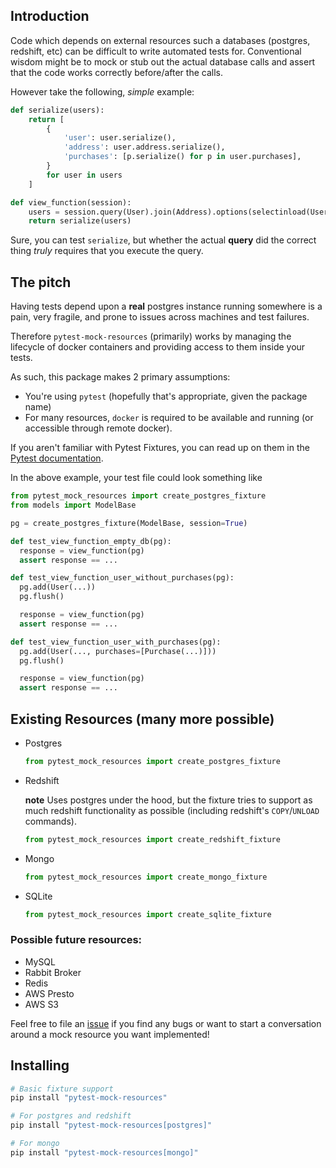 ## Introduction

Code which depends on external resources such a databases (postgres, redshift, etc) can be difficult
to write automated tests for. Conventional wisdom might be to mock or stub out the actual database
calls and assert that the code works correctly before/after the calls.

However take the following, _simple_ example:

```python
def serialize(users):
    return [
        {
            'user': user.serialize(),
            'address': user.address.serialize(),
            'purchases': [p.serialize() for p in user.purchases],
        }
        for user in users
    ]

def view_function(session):
    users = session.query(User).join(Address).options(selectinload(User.purchases)).all()
    return serialize(users)
```

Sure, you can test `serialize`, but whether the actual **query** did the correct thing _truly_
requires that you execute the query.

## The pitch

Having tests depend upon a **real** postgres instance running somewhere is a pain, very fragile,
and prone to issues across machines and test failures.

Therefore `pytest-mock-resources` (primarily) works by managing the lifecycle of docker containers
and providing access to them inside your tests.

As such, this package makes 2 primary assumptions:
* You're using `pytest` (hopefully that's appropriate, given the package name)
* For many resources, `docker` is required to be  available and running (or accessible through remote docker).

If you aren't familiar with Pytest Fixtures, you can read up on them in the [Pytest documentation](https://docs.pytest.org/en/latest/fixture.html).

In the above example, your test file could look something like

```python
from pytest_mock_resources import create_postgres_fixture
from models import ModelBase

pg = create_postgres_fixture(ModelBase, session=True)

def test_view_function_empty_db(pg):
  response = view_function(pg)
  assert response == ...

def test_view_function_user_without_purchases(pg):
  pg.add(User(...))
  pg.flush()

  response = view_function(pg)
  assert response == ...

def test_view_function_user_with_purchases(pg):
  pg.add(User(..., purchases=[Purchase(...)]))
  pg.flush()

  response = view_function(pg)
  assert response == ...
```

## Existing Resources (many more possible)

* Postgres

  ```python
  from pytest_mock_resources import create_postgres_fixture
  ```

* Redshift

  **note** Uses postgres under the hood, but the fixture tries to support as much
  redshift functionality as possible (including redshift's `COPY`/`UNLOAD` commands).

  ```python
  from pytest_mock_resources import create_redshift_fixture
  ```

* Mongo

  ```python
  from pytest_mock_resources import create_mongo_fixture
  ```

* SQLite

  ```python
  from pytest_mock_resources import create_sqlite_fixture
  ```

### Possible future resources:

* MySQL
* Rabbit Broker
* Redis
* AWS Presto
* AWS S3

Feel free to file an [issue](https://github.com/schireson/pytest-mock-resources/issues) if you find any bugs or want to start a conversation around a mock resource you want implemented!

## Installing

```bash
# Basic fixture support
pip install "pytest-mock-resources"

# For postgres and redshift
pip install "pytest-mock-resources[postgres]"

# For mongo
pip install "pytest-mock-resources[mongo]"
```
